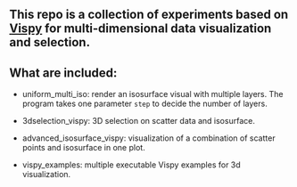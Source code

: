 ## This repo is a collection of experiments based on [Vispy](https://vispy.org/) for multi-dimensional data visualization and selection. 

## What are included:

- uniform_multi_iso: render an isosurface visual with multiple layers. The program takes one parameter `step` to decide the number of layers.

- 3dselection_vispy: 3D selection on scatter data and isosurface. 

- advanced_isosurface_vispy: visualization of a combination of scatter points and isosurface in one plot. 

- vispy_examples: multiple executable Vispy examples for 3d visualization.
